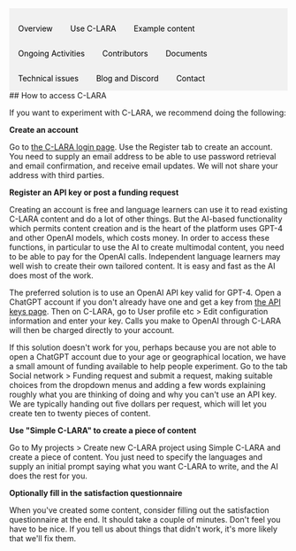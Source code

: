 <div style="overflow: hidden; background-color: #f1f1f1;">

  <a href="index.html" style="float: left; display: block; color: black; text-align: center; padding: 14px 16px; text-decoration: none;">Overview</a>
  <a href="using.html" style="float: left; display: block; color: black; text-align: center; padding: 14px 16px; text-decoration: none;">Use C-LARA</a>
  <a href="examples.html" style="float: left; display: block; color: black; text-align: center; padding: 14px 16px; text-decoration: none;">Example content</a>
  <a href="ongoing_activities.html" style="float: left; display: block; color: black; text-align: center; padding: 14px 16px; text-decoration: none;">Ongoing Activities</a>
  <a href="collaborators.html" style="float: left; display: block; color: black; text-align: center; padding: 14px 16px; text-decoration: none;">Contributors</a>
  <a href="documents.html" style="float: left; display: block; color: black; text-align: center; padding: 14px 16px; text-decoration: none;">Documents</a>
  <a href="performance.html" style="float: left; display: block; color: black; text-align: center; padding: 14px 16px; text-decoration: none;">Technical issues</a>
  <a href="blog.html" style="float: left; display: block; color: black; text-align: center; padding: 14px 16px; text-decoration: none;">Blog and Discord</a>
  <a href="contact.html" style="float: left; display: block; color: black; text-align: center; padding: 14px 16px; text-decoration: none;">Contact</a>

</div>
## How to access C-LARA

If you want to experiment with C-LARA, we recommend doing the following:

**Create an account**

Go to [the C-LARA login page](https://c-lara.unisa.edu.au/accounts/login/). Use the Register tab to create an account. You need to supply an email address to be able to use password retrieval and email confirmation, and receive email updates. We will not share your address with third parties.

**Register an API key or post a funding request**

Creating an account is free and language learners can use it to read existing C-LARA content and do a lot of other things. But the AI-based functionality which permits content creation and is the heart of the platform uses GPT-4 and other OpenAI models, which costs money. In order to access these functions, in particular to use the AI to create multimodal content, you need to be able to pay for the OpenAI calls. Independent language learners may well wish to create their own tailored content. It is easy and fast as the AI does most of the work. 

The preferred solution is to use an OpenAI API key valid for GPT-4. Open a ChatGPT account if you don't already have one and get a key from [the API keys page](https://platform.openai.com/api-keys). Then on C-LARA, go to User profile etc > Edit configuration information and enter your key. Calls you make to OpenAI through C-LARA will then be charged directly to your account.

If this solution doesn't work for you, perhaps because you are not able to open a ChatGPT account due to your age or geographical location, we have a small amount of funding available to help people experiment. Go to the tab Social network > Funding request and submit a request, making suitable choices from the dropdown menus and adding a few words explaining roughly what you are thinking of doing and why you can't use an API key. We are typically handing out five dollars per request, which will let you create ten to twenty pieces of content.

**Use "Simple C-LARA" to create a piece of content**

Go to My projects > Create new C-LARA project using Simple C-LARA and create a piece of content. You just need to specify the languages and supply an initial prompt saying what you want C-LARA to write, and the AI does the rest for you.

**Optionally fill in the satisfaction questionnaire**

When you've created some content, consider filling out the satisfaction questionnaire at the end. It should take a couple of minutes. Don't feel you have to be nice. If you tell us about things that didn't work, it's more likely that we'll fix them.





